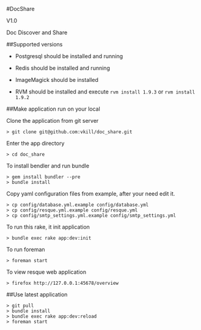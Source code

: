 #DocShare

V1.0

Doc Discover and Share


##Supported versions

* Postgresql should be installed and running

* Redis should be installed and running

* ImageMagick should be installed

* RVM should be installed and execute `rvm install 1.9.3` or `rvm install 1.9.2`


##Make application run on your local

Clone the application from git server

    > git clone git@github.com:vkill/doc_share.git

Enter the app directory

    > cd doc_share

To install bendler and run bundle

    > gem install bundler --pre
    > bundle install

Copy yaml configuration files from example, after your need edit it.

    > cp config/database.yml.example config/database.yml
    > cp config/resque.yml.example config/resque.yml
    > cp config/smtp_settings.yml.example config/smtp_settings.yml

To run this rake, it init application

    > bundle exec rake app:dev:init

To run foreman

    > foreman start

To view resque web application

    > firefox http://127.0.0.1:45678/overview


##Use latest application

    > git pull
    > bundle install
    > bundle exec rake app:dev:reload
    > foreman start

